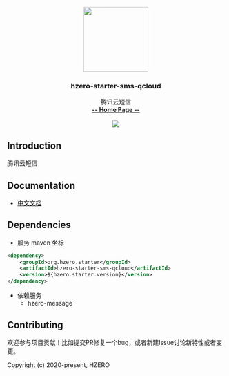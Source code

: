 <p align="center">
    <img src="https://file.open.hand-china.com/hsop-image/doc_classify/0/fed03e0fcb9d4a408d5be052fced12d1/hzero.png" width="150">
    <h3><p style="text-align:center">hzero-starter-sms-qcloud</p></h3>
    <p align="center">
        腾讯云短信
        <br>
        <a href="http://open.hand-china.com/document-center/doc/component/127/10452?doc_id=5267"><strong>-- Home Page --</strong></a>
        <br>
        <br>
         <a href="http://www.apache.org/licenses/LICENSE-2.0">
             <img src="https://img.shields.io/github/license/alibaba/arthas.svg" >
         </a>
    </p>    
</p>

## Introduction
腾讯云短信


## Documentation
- [中文文档](http://open.hand-china.com/document-center/doc/component/127/10452?doc_id=5267)

## Dependencies

* 服务 maven 坐标

```xml
<dependency>
    <groupId>org.hzero.starter</groupId>
    <artifactId>hzero-starter-sms-qcloud</artifactId>
    <version>${hzero.starter.version}</version>
</dependency>
```

* 依赖服务
    - hzero-message
    
## Contributing

欢迎参与项目贡献！比如提交PR修复一个bug，或者新建Issue讨论新特性或者变更。

Copyright (c) 2020-present, HZERO
